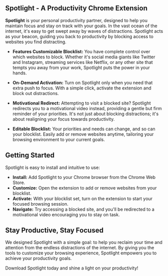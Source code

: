 ## **Spotlight - A Productivity Chrome Extension**
**Spotlight** is your personal productivity partner, designed to help you maintain focus and stay on track with your goals. In the vast ocean of the internet, it's easy to get swept away by waves of distractions. Spotlight acts as your beacon, guiding you back to productivity by blocking access to websites you find distracting.

- **Features
Customizable Blocklist:** You have complete control over which websites to block. Whether it's social media giants like Twitter and Instagram, streaming services like Netflix, or any other site that tempts you away from your work, Spotlight puts the power in your hands.

- **On-Demand Activation:** Turn on Spotlight only when you need that extra push to focus. With a simple click, activate the extension and block out distractions.

- **Motivational Redirect:** Attempting to visit a blocked site? Spotlight redirects you to a motivational video instead, providing a gentle but firm reminder of your priorities. It's not just about blocking distractions; it's about realigning your focus towards productivity.

- **Editable Blocklist:** Your priorities and needs can change, and so can your blocklist. Easily add or remove websites anytime, tailoring your browsing environment to your current goals.

## Getting Started
Spotlight is easy to install and intuitive to use:

- **Install:** Add Spotlight to your Chrome browser from the Chrome Web Store.
- **Customize:** Open the extension to add or remove websites from your blocklist.
- **Activate:** With your blocklist set, turn on the extension to start your focused browsing session.
- **Navigate:** Try accessing a blocked site, and you'll be redirected to a motivational video encouraging you to stay on task.

## **Stay Productive, Stay Focused**
We designed Spotlight with a simple goal: to help you reclaim your time and attention from the endless distractions of the internet. By giving you the tools to customize your browsing experience, Spotlight empowers you to achieve your productivity goals.

Download Spotlight today and shine a light on your productivity!
